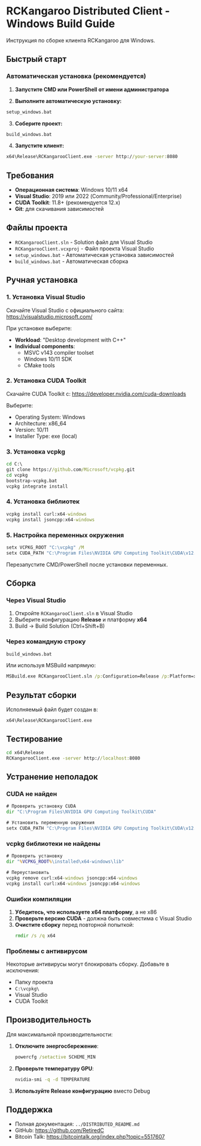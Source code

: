 # RCKangaroo Distributed Client - Windows Build Guide

Инструкция по сборке клиента RCKangaroo для Windows.

## Быстрый старт

### Автоматическая установка (рекомендуется)

1. **Запустите CMD или PowerShell от имени администратора**

2. **Выполните автоматическую установку:**
```cmd
setup_windows.bat
```

3. **Соберите проект:**
```cmd
build_windows.bat
```

4. **Запустите клиент:**
```cmd
x64\Release\RCKangarooClient.exe -server http://your-server:8080
```

## Требования

- **Операционная система**: Windows 10/11 x64
- **Visual Studio**: 2019 или 2022 (Community/Professional/Enterprise)
- **CUDA Toolkit**: 11.8+ (рекомендуется 12.x)
- **Git**: для скачивания зависимостей

## Файлы проекта

- `RCKangarooClient.sln` - Solution файл для Visual Studio
- `RCKangarooClient.vcxproj` - Файл проекта Visual Studio
- `setup_windows.bat` - Автоматическая установка зависимостей
- `build_windows.bat` - Автоматическая сборка

## Ручная установка

### 1. Установка Visual Studio

Скачайте Visual Studio с официального сайта:
https://visualstudio.microsoft.com/

При установке выберите:
- **Workload**: "Desktop development with C++"
- **Individual components**:
  - MSVC v143 compiler toolset
  - Windows 10/11 SDK
  - CMake tools

### 2. Установка CUDA Toolkit

Скачайте CUDA Toolkit с:
https://developer.nvidia.com/cuda-downloads

Выберите:
- Operating System: Windows
- Architecture: x86_64
- Version: 10/11
- Installer Type: exe (local)

### 3. Установка vcpkg

```cmd
cd C:\
git clone https://github.com/Microsoft/vcpkg.git
cd vcpkg
bootstrap-vcpkg.bat
vcpkg integrate install
```

### 4. Установка библиотек

```cmd
vcpkg install curl:x64-windows
vcpkg install jsoncpp:x64-windows
```

### 5. Настройка переменных окружения

```cmd
setx VCPKG_ROOT "C:\vcpkg" /M
setx CUDA_PATH "C:\Program Files\NVIDIA GPU Computing Toolkit\CUDA\v12.6" /M
```

Перезапустите CMD/PowerShell после установки переменных.

## Сборка

### Через Visual Studio

1. Откройте `RCKangarooClient.sln` в Visual Studio
2. Выберите конфигурацию **Release** и платформу **x64**
3. Build → Build Solution (Ctrl+Shift+B)

### Через командную строку

```cmd
build_windows.bat
```

Или используя MSBuild напрямую:
```cmd
MSBuild.exe RCKangarooClient.sln /p:Configuration=Release /p:Platform=x64
```

## Результат сборки

Исполняемый файл будет создан в:
```
x64\Release\RCKangarooClient.exe
```

## Тестирование

```cmd
cd x64\Release
RCKangarooClient.exe -server http://localhost:8080
```

## Устранение неполадок

### CUDA не найден

```cmd
# Проверить установку CUDA
dir "C:\Program Files\NVIDIA GPU Computing Toolkit\CUDA"

# Установить переменную окружения
setx CUDA_PATH "C:\Program Files\NVIDIA GPU Computing Toolkit\CUDA\v12.6" /M
```

### vcpkg библиотеки не найдены

```cmd
# Проверить установку
dir "%VCPKG_ROOT%\installed\x64-windows\lib"

# Переустановить
vcpkg remove curl:x64-windows jsoncpp:x64-windows
vcpkg install curl:x64-windows jsoncpp:x64-windows
```

### Ошибки компиляции

1. **Убедитесь, что используете x64 платформу**, а не x86
2. **Проверьте версию CUDA** - должна быть совместима с Visual Studio
3. **Очистите сборку** перед повторной попыткой:
   ```cmd
   rmdir /s /q x64
   ```

### Проблемы с антивирусом

Некоторые антивирусы могут блокировать сборку. Добавьте в исключения:
- Папку проекта
- `C:\vcpkg\`
- Visual Studio
- CUDA Toolkit

## Производительность

Для максимальной производительности:

1. **Отключите энергосбережение**:
   ```cmd
   powercfg /setactive SCHEME_MIN
   ```

2. **Проверьте температуру GPU**:
   ```cmd
   nvidia-smi -q -d TEMPERATURE
   ```

3. **Используйте Release конфигурацию** вместо Debug

## Поддержка

- Полная документация: `../DISTRIBUTED_README.md`
- GitHub: https://github.com/RetiredC
- Bitcoin Talk: https://bitcointalk.org/index.php?topic=5517607